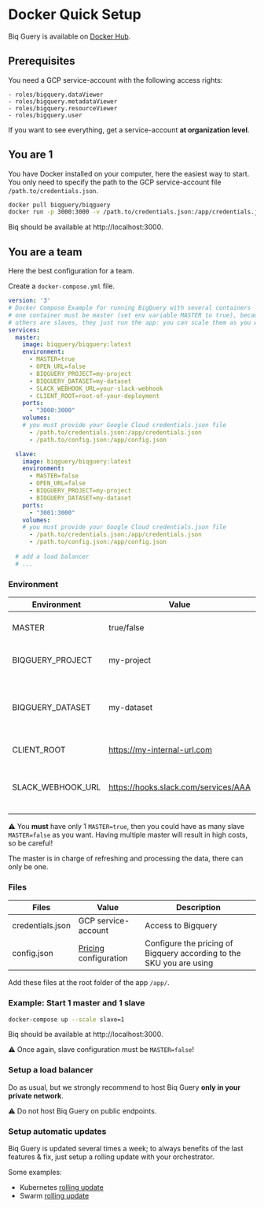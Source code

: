 # Docker Quick Setup

Biq Guery is available on [Docker Hub](https://hub.docker.com/r/biqguery/biqguery).

## Prerequisites

You need a GCP service-account with the following access rights:
```
- roles/bigquery.dataViewer
- roles/bigquery.metadataViewer
- roles/bigquery.resourceViewer
- roles/bigquery.user
```

If you want to see everything, get a service-account **at organization level**.

## You are 1

You have Docker installed on your computer, here the easiest way to start. You only need to specify the path to the GCP service-account file `/path.to/credentials.json`.

```sh
docker pull biqguery/biqguery
docker run -p 3000:3000 -v /path.to/credentials.json:/app/credentials.json biqguery
```

Biq should be available at http://localhost:3000.

## You are a team

Here the best configuration for a team.

Create a `docker-compose.yml` file.

```yml
version: '3'
# Docker Compose Example for running BigQuery with several containers
# one container must be master (set env variable MASTER to true), because it runs some init commands
# others are slaves, they just run the app: you can scale them as you want
services:
  master:
    image: biqguery/biqguery:latest
    environment:
      - MASTER=true
      - OPEN_URL=false
      - BIQGUERY_PROJECT=my-project
      - BIQGUERY_DATASET=my-dataset
      - SLACK_WEBHOOK_URL=your-slack-webhook
      - CLIENT_ROOT=root-of-your-deployment
    ports:
      - "3000:3000"
    volumes:
    # you must provide your Google Cloud credentials.json file
      - /path.to/credentials.json:/app/credentials.json
      - /path.to/config.json:/app/config.json

  slave:
    image: biqguery/biqguery:latest
    environment:
      - MASTER=false
      - OPEN_URL=false
      - BIQGUERY_PROJECT=my-project
      - BIQGUERY_DATASET=my-dataset
    ports:
      - "3001:3000"
    volumes:
    # you must provide your Google Cloud credentials.json file
      - /path.to/credentials.json:/app/credentials.json
      - /path.to/config.json:/app/config.json
  
  # add a load balancer
  # ...
```

### Environment

| Environment | Value | Description  |
|---|---|---|
| MASTER | true/false | ⚠️ You can have only 1 master ⚠️ |
| BIQGUERY_PROJECT | my-project | GCP Bigquery project |
| BIQGUERY_DATASET | my-dataset | GCP Bigquery dataset where to store Biq [tables](https://github.com/biqguery/docs/blob/main/README.md#temporary-tables-vs-non-temporary-tables) |
| CLIENT_ROOT | https://my-internal-url.com | Root url of the client |
| SLACK_WEBHOOK_URL | https://hooks.slack.com/services/AAA | Slack web hook to get notifications directly in Slack |

⚠️ You **must** have only 1 `MASTER=true`, then you could have as many slave `MASTER=false` as you want. Having multiple master will result in high costs, so be careful!

The master is in charge of refreshing and processing the data, there can only be one.

### Files

| Files | Value | Description  |
|---|---|---|
| credentials.json | GCP service-account  | Access to Bigquery |
| config.json | [Pricing](https://github.com/biqguery/docs/blob/main/README.md#setup-gcp-pricing) configuration | Configure the pricing of Bigquery according to the SKU you are using |

Add these files at the root folder of the app `/app/`.

### Example: Start 1 master and 1 slave

```sh
docker-compose up --scale slave=1
```

Biq should be available at http://localhost:3000.

⚠️ Once again, slave configuration must be `MASTER=false`!

### Setup a load balancer

Do as usual, but we strongly recommend to host Biq Guery **only in your private network**.

⚠️ Do not host Biq Guery on public endpoints.

### Setup automatic updates

Biq Guery is updated several times a week; to always benefits of the last features & fix, just setup a rolling update with your orchestrator.

Some examples:
- Kubernetes [rolling update](https://kubernetes.io/docs/tutorials/kubernetes-basics/update/update-intro/)
- Swarm [rolling update](https://docs.docker.com/engine/swarm/swarm-tutorial/rolling-update/)


